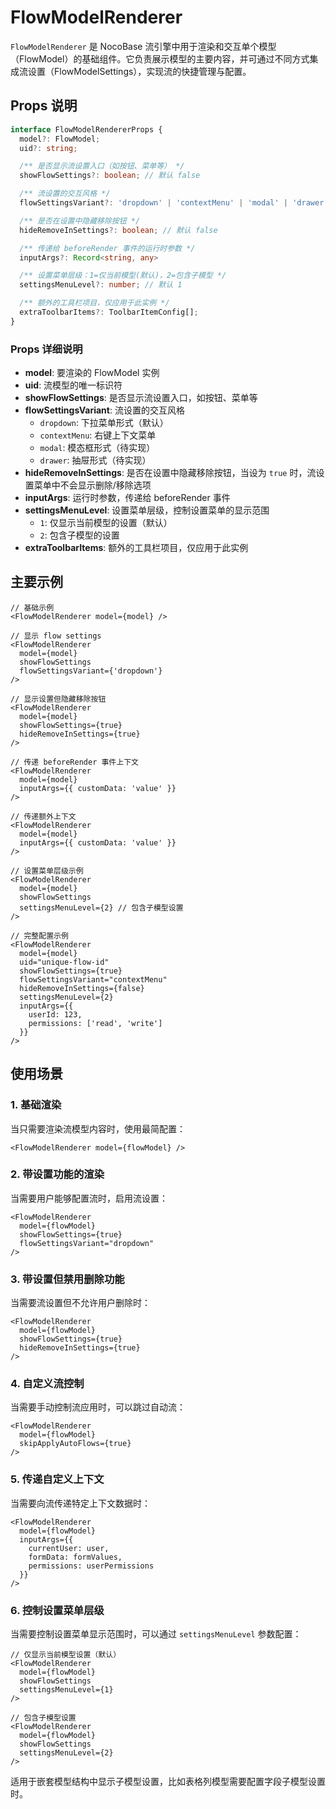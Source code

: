 # FlowModelRenderer

`FlowModelRenderer` 是 NocoBase 流引擎中用于渲染和交互单个模型（FlowModel）的基础组件。它负责展示模型的主要内容，并可通过不同方式集成流设置（FlowModelSettings），实现流的快捷管理与配置。

## Props 说明

```ts
interface FlowModelRendererProps {
  model?: FlowModel;
  uid?: string;

  /** 是否显示流设置入口（如按钮、菜单等） */
  showFlowSettings?: boolean; // 默认 false

  /** 流设置的交互风格 */
  flowSettingsVariant?: 'dropdown' | 'contextMenu' | 'modal' | 'drawer'; // 默认 'dropdown'

  /** 是否在设置中隐藏移除按钮 */
  hideRemoveInSettings?: boolean; // 默认 false

  /** 传递给 beforeRender 事件的运行时参数 */
  inputArgs?: Record<string, any>

  /** 设置菜单层级：1=仅当前模型(默认)，2=包含子模型 */
  settingsMenuLevel?: number; // 默认 1

  /** 额外的工具栏项目，仅应用于此实例 */
  extraToolbarItems?: ToolbarItemConfig[];
}
```

### Props 详细说明

- **model**: 要渲染的 FlowModel 实例
- **uid**: 流模型的唯一标识符
- **showFlowSettings**: 是否显示流设置入口，如按钮、菜单等
- **flowSettingsVariant**: 流设置的交互风格
  - `dropdown`: 下拉菜单形式（默认）
  - `contextMenu`: 右键上下文菜单
  - `modal`: 模态框形式（待实现）
  - `drawer`: 抽屉形式（待实现）
- **hideRemoveInSettings**: 是否在设置中隐藏移除按钮，当设为 `true` 时，流设置菜单中不会显示删除/移除选项
- **inputArgs**: 运行时参数，传递给 beforeRender 事件
- **settingsMenuLevel**: 设置菜单层级，控制设置菜单的显示范围
  - `1`: 仅显示当前模型的设置（默认）
  - `2`: 包含子模型的设置
- **extraToolbarItems**: 额外的工具栏项目，仅应用于此实例

## 主要示例

```tsx | pure
// 基础示例
<FlowModelRenderer model={model} />

// 显示 flow settings
<FlowModelRenderer 
  model={model} 
  showFlowSettings 
  flowSettingsVariant={'dropdown'}
/>

// 显示设置但隐藏移除按钮
<FlowModelRenderer 
  model={model} 
  showFlowSettings={true}
  hideRemoveInSettings={true}
/>

// 传递 beforeRender 事件上下文
<FlowModelRenderer 
  model={model} 
  inputArgs={{ customData: 'value' }}
/>

// 传递额外上下文
<FlowModelRenderer 
  model={model} 
  inputArgs={{ customData: 'value' }}
/>

// 设置菜单层级示例
<FlowModelRenderer 
  model={model} 
  showFlowSettings 
  settingsMenuLevel={2} // 包含子模型设置
/>

// 完整配置示例
<FlowModelRenderer 
  model={model}
  uid="unique-flow-id"
  showFlowSettings={true}
  flowSettingsVariant="contextMenu"
  hideRemoveInSettings={false}
  settingsMenuLevel={2}
  inputArgs={{
    userId: 123,
    permissions: ['read', 'write']
  }}
/>
```

## 使用场景

### 1. 基础渲染
当只需要渲染流模型内容时，使用最简配置：

```tsx | pure
<FlowModelRenderer model={flowModel} />
```

### 2. 带设置功能的渲染
当需要用户能够配置流时，启用流设置：

```tsx | pure
<FlowModelRenderer 
  model={flowModel} 
  showFlowSettings={true}
  flowSettingsVariant="dropdown"
/>
```

### 3. 带设置但禁用删除功能
当需要流设置但不允许用户删除时：

```tsx | pure
<FlowModelRenderer 
  model={flowModel} 
  showFlowSettings={true}
  hideRemoveInSettings={true}
/>
```

### 4. 自定义流控制
当需要手动控制流应用时，可以跳过自动流：

```tsx | pure
<FlowModelRenderer 
  model={flowModel} 
  skipApplyAutoFlows={true}
/>
```

### 5. 传递自定义上下文
当需要向流传递特定上下文数据时：

```tsx | pure
<FlowModelRenderer 
  model={flowModel} 
  inputArgs={{
    currentUser: user,
    formData: formValues,
    permissions: userPermissions
  }}
/>
```

### 6. 控制设置菜单层级
当需要控制设置菜单显示范围时，可以通过 `settingsMenuLevel` 参数配置：

```tsx | pure
// 仅显示当前模型设置（默认）
<FlowModelRenderer 
  model={flowModel} 
  showFlowSettings
  settingsMenuLevel={1}
/>

// 包含子模型设置
<FlowModelRenderer 
  model={flowModel} 
  showFlowSettings
  settingsMenuLevel={2}
/>
```

适用于嵌套模型结构中显示子模型设置，比如表格列模型需要配置字段子模型设置时。
